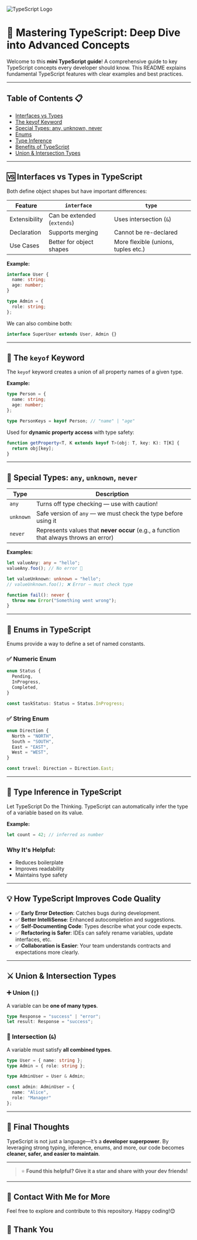 
![TypeScript Logo](https://cdn.worldvectorlogo.com/logos/typescript.svg)

# 🚀 Mastering TypeScript: Deep Dive into Advanced Concepts

Welcome to this **mini TypeScript guide**! A comprehensive guide to key TypeScript concepts every developer should know. This README explains fundamental TypeScript features with clear examples and best practices.

---

## Table of Contents 📋
- [Interfaces vs Types](#-interfaces-vs-types-in-typescript)
- [The keyof Keyword](#-the-keyof-keyword)
- [Special Types: any, unknown, never](#-special-types-any-unknown-never)
- [Enums](#-enums-in-typescript)
- [Type Inference](#-type-inference-in-typescript)
- [Benefits of TypeScript](#-how-typescript-improves-code-quality)
- [Union & Intersection Types](#-union--intersection-types)

---

## 🆚 Interfaces vs Types in TypeScript

Both define object shapes but have important differences:

| Feature          | `interface`                          | `type`                              |
|------------------|--------------------------------------|-------------------------------------|
| Extensibility    | Can be extended (`extends`)          | Uses intersection (`&`)             |
| Declaration     | Supports merging                    | Cannot be re-declared               |
| Use Cases       | Better for object shapes            | More flexible (unions, tuples etc.) |

**Example:**
```ts
interface User {
  name: string;
  age: number;
}

type Admin = {
  role: string;
};
```


We can also combine both:

```ts
interface SuperUser extends User, Admin {}
```

---

## 🔑 The `keyof` Keyword

The `keyof` keyword creates a union of all property names of a given type.

**Example:**

```ts
type Person = {
  name: string;
  age: number;
};

type PersonKeys = keyof Person; // "name" | "age"
```

Used for **dynamic property access** with type safety:

```ts
function getProperty<T, K extends keyof T>(obj: T, key: K): T[K] {
  return obj[key];
}
```

---

## 🤯 Special Types: `any`, `unknown`, `never`

| Type      | Description                                                                           |
| --------- | ------------------------------------------------------------------------------------- |
| `any`     | Turns off type checking — use with caution!                                           |
| `unknown` | Safe version of `any` — we must check the type before using it                       |
| `never`   | Represents values that **never occur** (e.g., a function that always throws an error) |

**Examples:**

```ts
let valueAny: any = "hello";
valueAny.foo(); // No error 😬

let valueUnknown: unknown = "hello";
// valueUnknown.foo(); ❌ Error — must check type

function fail(): never {
  throw new Error("Something went wrong");
}
```

---

## 🎯 Enums in TypeScript

Enums provide a way to define a set of named constants.

### ✅ Numeric Enum

```ts
enum Status {
  Pending,
  InProgress,
  Completed,
}

const taskStatus: Status = Status.InProgress;
```

### ✅ String Enum

```ts
enum Direction {
  North = "NORTH",
  South = "SOUTH",
  East = "EAST",
  West = "WEST",
}

const travel: Direction = Direction.East;
```

---

## 🧠 Type Inference in TypeScript

Let TypeScript Do the Thinking.
TypeScript can automatically infer the type of a variable based on its value.

**Example:**

```ts
let count = 42; // inferred as number
```

### Why It's Helpful:

* Reduces boilerplate
* Improves readability
* Maintains type safety

---

## 💡 How TypeScript Improves Code Quality

* ✅ **Early Error Detection**: Catches bugs during development.
* ✅ **Better IntelliSense**: Enhanced autocompletion and suggestions.
* ✅ **Self-Documenting Code**: Types describe what your code expects.
* ✅ **Refactoring is Safer**: IDEs can safely rename variables, update interfaces, etc.
* ✅ **Collaboration is Easier**: Your team understands contracts and expectations more clearly.

---

## ⚔️ Union & Intersection Types

### ➕ Union (`|`)

A variable can be **one of many types**.

```ts
type Response = "success" | "error";
let result: Response = "success";
```

### 🔗 Intersection (`&`)

A variable must satisfy **all combined types**.

```ts
type User = { name: string };
type Admin = { role: string };

type AdminUser = User & Admin;

const admin: AdminUser = {
  name: "Alice",
  role: "Manager"
};
```

---

## 📌 Final Thoughts

TypeScript is not just a language—it’s a **developer superpower**. By leveraging strong typing, inference, enums, and more, our code becomes **cleaner, safer, and easier to maintain**.

---

> ⭐ **Found this helpful? Give it a star and share with your dev friends!**

---

## 📧 Contact With Me for More

Feel free to explore and contribute to this repository. Happy coding!😊

## 🤝 Thank You
